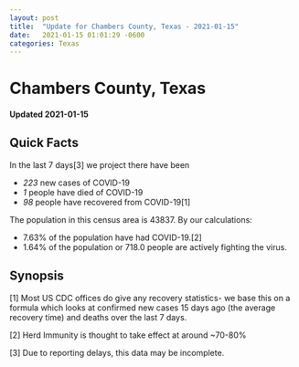 ```yaml
---
layout: post
title:  "Update for Chambers County, Texas - 2021-01-15"
date:   2021-01-15 01:01:29 -0600
categories: Texas
---
```


# Chambers County, Texas
#### Updated 2021-01-15

## Quick Facts

In the last 7 days[3] we project there have been
- *223* new cases of COVID-19
- *1* people have died of COVID-19
- *98* people have recovered from COVID-19[1]

The population in this census area is 43837. By our calculations:
- 7.63% of the population have had COVID-19.[2]
- 1.64% of the population or 718.0 people are actively fighting the virus.

## Synopsis




[1] Most US CDC offices do give any recovery statistics- we base this on a formula which looks at confirmed new cases
15 days ago (the average recovery time) and deaths over the last 7 days.

[2] Herd Immunity is thought to take effect at around ~70-80%

[3] Due to reporting delays, this data may be incomplete.
 
    